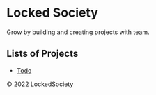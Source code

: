 # Locked Society

Grow by building and creating projects with team.

## Lists of Projects

- [Todo](https://lockedsociety.github.io/todo-app)

&copy; 2022 LockedSociety
